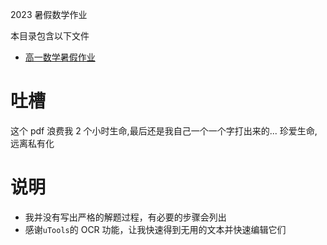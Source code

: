 2023 暑假数学作业

本目录包含以下文件

- [高一数学暑假作业](高一数学暑假作业（学生版）.pdf)

# 吐槽

这个 pdf 浪费我 2 个小时生命,最后还是我自己一个一个字打出来的...
珍爱生命,远离私有化

# 说明

- 我并没有写出严格的解题过程，有必要的步骤会列出
- 感谢`uTools`的 OCR 功能，让我快速得到无用的文本并快速编辑它们
